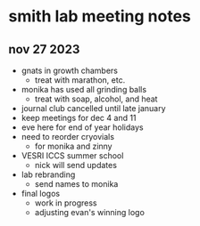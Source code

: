 # smith lab meeting notes
## nov 27 2023

- gnats in growth chambers
	- treat with marathon, etc.
- monika has used all grinding balls
	- treat with soap, alcohol, and heat
- journal club cancelled until late january
- keep meetings for dec 4 and 11
- eve here for end of year holidays
- need to reorder cryovials
	- for monika and zinny
- VESRI ICCS summer school
	- nick will send updates
- lab rebranding
	- send names to monika
- final logos
	- work in progress
	- adjusting evan's winning logo
